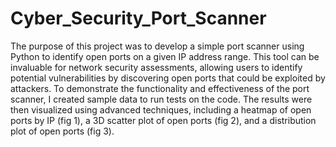 # Cyber_Security_Port_Scanner

The purpose of this project was to develop a simple port scanner using Python to identify open ports on a given IP address range. This tool can be invaluable for network security assessments, allowing users to identify potential vulnerabilities by discovering open ports that could be exploited by attackers. To demonstrate the functionality and effectiveness of the port scanner, I created sample data to run tests on the code. The results were then visualized using advanced techniques, including a heatmap of open ports by IP (fig 1), a 3D scatter plot of open ports (fig 2), and a distribution plot of open ports (fig 3). 
